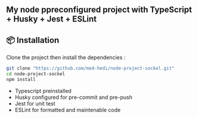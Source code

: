 ## My node ppreconfigured project with TypeScript + Husky + Jest + ESLint

## 📦 Installation

Clone the project then install the dependencies :

```bash
git clone "https://github.com/med-hedi/node-project-sockel.git"
cd node-project-sockel
npm install
```

- Typescript preinstalled
- Husky configured for pre-commit and pre-push
- Jest for unit test
- ESLint for formatted and maintenable code
